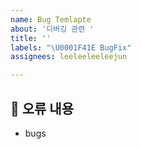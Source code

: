 ```yaml
---
name: Bug Temlapte
about: '디버깅 관련 '
title: ''
labels: "\U0001F41E BugFix"
assignees: leeleeleeleejun

---
```


## 🐛 오류 내용

- bugs
